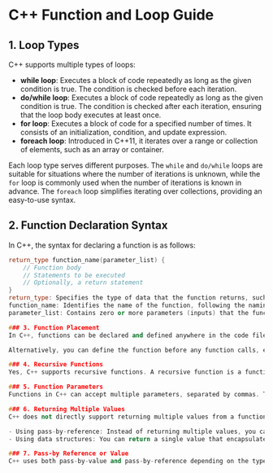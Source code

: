 # C++ Function and Loop Guide

## 1. Loop Types
C++ supports multiple types of loops:
- **while loop**: Executes a block of code repeatedly as long as the given condition is true. The condition is checked before each iteration.
- **do/while loop**: Executes a block of code repeatedly as long as the given condition is true. The condition is checked after each iteration, ensuring that the loop body executes at least once.
- **for loop**: Executes a block of code for a specified number of times. It consists of an initialization, condition, and update expression.
- **foreach loop**: Introduced in C++11, it iterates over a range or collection of elements, such as an array or container.

Each loop type serves different purposes. The `while` and `do/while` loops are suitable for situations where the number of iterations is unknown, while the `for` loop is commonly used when the number of iterations is known in advance. The `foreach` loop simplifies iterating over collections, providing an easy-to-use syntax.

## 2. Function Declaration Syntax
In C++, the syntax for declaring a function is as follows:

```cpp
return_type function_name(parameter_list) {
    // Function body
    // Statements to be executed
    // Optionally, a return statement
}
return_type: Specifies the type of data that the function returns, such as int, void, string, etc.
function_name: Identifies the name of the function, following the naming conventions.
parameter_list: Contains zero or more parameters (inputs) that the function accepts, separated by commas. Each parameter consists of a type and a name.

### 3. Function Placement
In C++, functions can be declared and defined anywhere in the code file. However, if you want to call a function before its definition, you need to provide a function prototype (also known as a function declaration) before the function call. A function prototype declares the functions signature (return type, function name, and parameter list) without providing the actual function body.

Alternatively, you can define the function before any function calls, eliminating the need for a function prototype. The order of function definitions does not affect the execution of the program.

### 4. Recursive Functions
Yes, C++ supports recursive functions. A recursive function is a function that calls itself either directly or indirectly. It allows solving problems by dividing them into smaller sub-problems, typically by reducing the problem size in each recursive call. A classic example of a recursive function is calculating the factorial of a number.

### 5. Function Parameters
Functions in C++ can accept multiple parameters, separated by commas. These parameters can be of different data types, allowing flexibility in function design. For example, a function can accept an integer and a string as parameters. The order and types of parameters must match the function declaration and the function call.

### 6. Returning Multiple Values
C++ does not directly support returning multiple values from a function. However, there are ways to overcome this limitation:

- Using pass-by-reference: Instead of returning multiple values, you can pass references or pointers to variables as parameters to a function. The function can modify these variables directly, and the changes will be reflected outside the function.
- Using data structures: You can return a single value that encapsulates multiple data elements. For example, you can use a struct, class, or standard container like std::pair or std::tuple to package multiple values together and return them as a single entity.

### 7. Pass-by Reference or Value
C++ uses both pass-by-value and pass-by-reference depending on the type.

